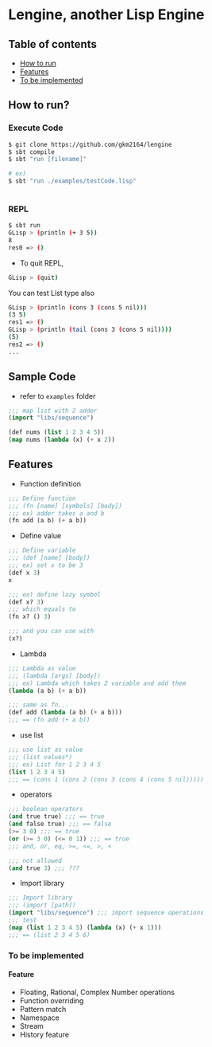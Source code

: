 # Lengine, another Lisp Engine

## Table of contents

- [How to run](#how-to-run)
- [Features](#features)
- [To be implemented](#to-be-implemented)


<a name="how-to-run" />

## How to run?

### Execute Code
```bash
$ git clone https://github.com/gkm2164/lengine
$ sbt compile
$ sbt "run [filename]"

# ex)
$ sbt "run ./examples/testCode.lisp" 
 
```

### REPL
```bash
$ sbt run
GLisp > (println (+ 3 5))
8
res0 => ()
```

- To quit REPL,

```bash
GLisp > (quit)
``` 

You can test List type also
```bash
GLisp > (println (cons 3 (cons 5 nil)))
(3 5)
res1 => ()
GLisp > (println (tail (cons 3 (cons 5 nil))))
(5)
res2 => ()
...
```

## Sample Code
- refer to ```examples``` folder
```lisp
;;; map list with 2 adder
(import "libs/sequence")

(def nums (list 1 2 3 4 5))
(map nums (lambda (x) (+ x 2))
```

<a name="features" />

## Features
- Function definition

```lisp
;;; Define function
;;; (fn [name] [symbols] [body])
;;; ex) adder takes a and b
(fn add (a b) (+ a b))

```

- Define value

```lisp
;;; Define variable
;;; (def [name] [body])
;;; ex) set x to be 3
(def x 3)
x

;;; ex) define lazy symbol
(def x? 3)
;;; which equals to
(fn x? () 3)

;;; and you can use with
(x?)
```

- Lambda

```lisp
;;; Lambda as value
;;; (lambda [args] [body])
;;; ex) Lambda which takes 2 variable and add them
(lambda (a b) (+ a b))

;;; same as fn...
(def add (lambda (a b) (+ a b)))
;;; == (fn add (+ a b))
```

- use list

```lisp
;;; use list as value
;;; (list values*)
;;; ex) List for 1 2 3 4 5
(list 1 2 3 4 5)
;;; == (cons 1 (cons 2 (cons 3 (cons 4 (cons 5 nil)))))
```

- operators

```lisp
;;; boolean operators
(and true true) ;;; == true
(and false true) ;;; == false
(>= 3 0) ;;; == true
(or (>= 3 0) (<= 0 1)) ;;; == true
;;; and, or, eq, >=, <=, >, <

;;; not allowed
(and true 3) ;;; ???
```

- Import library
```lisp
;;; Import library
;;; (import [path])
(import "libs/sequence") ;;; import sequence operations
;;; test
(map (list 1 2 3 4 5) (lambda (x) (+ x 1)))
;;; == (list 2 3 4 5 6)
```

<a name="to-be-implemented" />

### To be implemented

#### Feature
- Floating, Rational, Complex Number operations
- Function overriding
- Pattern match
- Namespace
- Stream
- History feature
